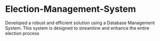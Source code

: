 # Election-Management-System
Developed a robust and efficient solution using a Database Management System. This system is designed to streamline and enhance the entire election process
